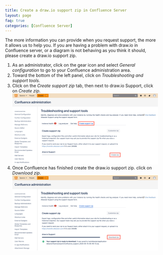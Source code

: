 ```yaml
---
title: Create a draw.io support zip in Confluence Server
layout: page
faq: true
categories: [Confluence Server]
---
```


The more information you can provide when you request support, the more it allows us to help you. If you are having a problem with draw.io in Confluence server, or a diagram is not behaving as you think it should, please create a draw.io support zip.

1. As an administrator, click on the gear icon and select _General configuration_ to go to your Confluence administration area.
2. Toward the bottom of the left panel, click on _Troubleshooting and support tools_.
3. Click on the _Create support zip_ tab, then next to draw.io Support, click on _Create zip_.
<br /><img src="/assets/img/blog/create-drawio-support-zip-confluence-server.png" style="max-width:100%;height:auto;" alt="Create a draw.io support zip in Confluence Server">
4. Once Confluence has finished create the draw.io support zip. click on _Download zip_.
<br /><img src="/assets/img/blog/download-support-zip-confluence-server.png" style="max-width:100%;height:auto;" alt="Download your draw.io support zip once Confluence has finished creating it">
